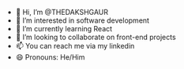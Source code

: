 - 👋 Hi, I’m @THEDAKSHGAUR
- 👀 I’m interested in software development
- 🌱 I’m currently learning React
- 💞️ I’m looking to collaborate on front-end projects
- 📫 You can reach me via my linkedin
- 😄 Pronouns: He/Him

<!---
THEDAKSHGAUR/THEDAKSHGAUR is a ✨ special ✨ repository because its `README.md` (this file) appears on your GitHub profile.
You can click the Preview link to take a look at your changes.
--->
